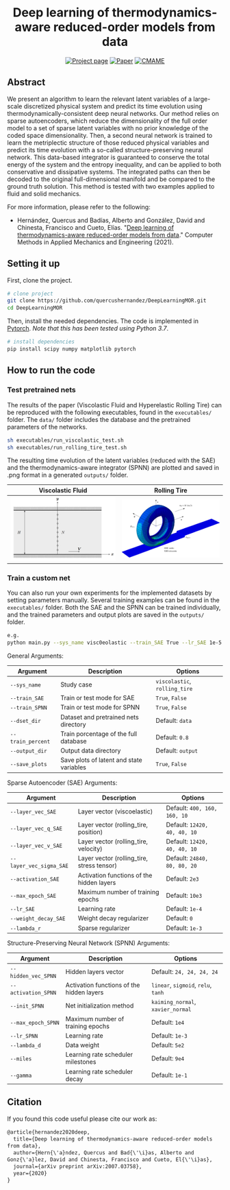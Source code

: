 
<div align="center">  
  
# Deep learning of thermodynamics-aware reduced-order models from data

[![Project page](https://img.shields.io/badge/-Project%20page-blue)](https://amb.unizar.es/people/quercus-hernandez/)
[![Paper](https://img.shields.io/badge/Paper-PDF-red)](https://arxiv.org/pdf/2007.03758.pdf)
[![CMAME](https://img.shields.io/badge/CMAME-2021-green)](https://arxiv.org/abs/2007.03758)

</div>

## Abstract

We present an algorithm to learn the relevant latent variables of a large-scale discretized physical system and predict its time evolution using thermodynamically-consistent deep neural networks. Our method relies on sparse autoencoders, which reduce the dimensionality of the full order model to a set of sparse latent variables with no prior knowledge of the coded space dimensionality. Then, a second neural network is trained to learn the metriplectic structure of those reduced physical variables and predict its time evolution with a so-called structure-preserving neural network. This data-based integrator is guaranteed to conserve the total energy of the system and the entropy inequality, and can be applied to both conservative and dissipative systems. The integrated paths can then be decoded to the original full-dimensional manifold and be compared to the ground truth solution. This method is tested with two examples applied to fluid and solid mechanics.

For more information, please refer to the following:

- Hernández, Quercus and Badías, Alberto and González, David and Chinesta, Francisco and Cueto, Elías. "[Deep learning of thermodynamics-aware reduced-order models from data](https://arxiv.org/abs/2007.03758)." Computer Methods in Applied Mechanics and Engineering (2021).

## Setting it up

First, clone the project.

```bash
# clone project
git clone https://github.com/quercushernandez/DeepLearningMOR.git
cd DeepLearningMOR
```

Then, install the needed dependencies. The code is implemented in [Pytorch](https://pytorch.org). _Note that this has been tested using Python 3.7_.

```bash
# install dependencies
pip install scipy numpy matplotlib pytorch
 ```

## How to run the code  

### Test pretrained nets

The results of the paper (Viscolastic Fluid and Hyperelastic Rolling Tire) can be reproduced with the following executables, found in the `executables/` folder. The `data/` folder includes the database and the pretrained parameters of the networks.

```bash
sh executables/run_viscolastic_test.sh
sh executables/run_rolling_tire_test.sh
```

The resulting time evolution of the latent variables (reduced with the SAE) and the thermodynamics-aware integrator (SPNN) are plotted and saved in .png format in a generated `outputs/` folder.

|           Viscolastic Fluid               |             Rolling Tire              | 
|-------------------------------------------| --------------------------------------|
|<div align="center"> <img src="/data/viscoelastic.png" width="500"></div>|<div align="center"> <img src="/data/tire.png" width="500"></div>|

### Train a custom net

You can also run your own experiments for the implemented datasets by setting parameters manually. Several training examples can be found in the `executables/` folder. Both the SAE and the SPNN can be trained individually, and the trained parameters and output plots are saved in the `outputs/` folder. 

```bash
e.g.
python main.py --sys_name visc0eolastic --train_SAE True --lr_SAE 1e-5 --lambda_r 1e-3 --train_SPNN True --lr_SPNN 1e-5 ...
```

General Arguments:

|     Argument              |             Description                           |           Options                |
|---------------------------| ------------------------------------------------- |----------------------------------|
| `--sys_name`              | Study case                                        | `viscolastic`, `rolling_tire`    |
| `--train_SAE`             | Train or test mode for SAE                        | `True`, `False`                  |
| `--train_SPNN`            | Train or test mode for SPNN                       | `True`, `False`                  |
| `--dset_dir`              | Dataset and pretrained nets directory             | Default: `data`                  |
| `--train_percent`         | Train porcentage of the full database             | Default: `0.8`                   |
| `--output_dir`            | Output data directory                             | Default: `output`                |
| `--save_plots`            | Save plots of latent and state variables          | `True`, `False`                  |

Sparse Autoencoder (SAE) Arguments:

|     Argument              |             Description                           |           Options                   |
|---------------------------| ------------------------------------------------- |-------------------------------------|
| `--layer_vec_SAE`         | Layer vector (viscoelastic)                       | Default: `400, 160, 160, 10`        |
| `--layer_vec_q_SAE`       | Layer vector (rolling_tire, position)             | Default: `12420, 40, 40, 10`        |
| `--layer_vec_v_SAE`       | Layer vector (rolling_tire, velocity)             | Default: `12420, 40, 40, 10`        |
| `--layer_vec_sigma_SAE`   | Layer vector (rolling_tire, stress tensor)        | Default: `24840, 80, 80, 20`        |
| `--activation_SAE`        | Activation functions of the hidden layers         | Default: `2e3`                      |
| `--max_epoch_SAE`         | Maximum number of training epochs                 | Default: `10e3`                     |
| `--lr_SAE`                | Learning rate                                     | Default: `1e-4`                     |
| `--weight_decay_SAE`      | Weight decay regularizer                          | Default: `0`                        |
| `--lambda_r`              | Sparse regularizer                                | Default: `1e-3`                     |

Structure-Preserving Neural Network (SPNN) Arguments:

|     Argument              |             Description                           |                Options                 |
|---------------------------| ------------------------------------------------- |----------------------------------------|
| `--hidden_vec_SPNN`       | Hidden layers vector                              | Default: `24, 24, 24, 24`              |
| `--activation_SPNN`       | Activation functions of the hidden layers         | `linear`, `sigmoid`, `relu`, `tanh`    |
| `--init_SPNN`             | Net initialization method                         | `kaiming_normal`, `xavier_normal`      |
| `--max_epoch_SPNN`        | Maximum number of training epochs                 | Default: `1e4`                         |
| `--lr_SPNN`               | Learning rate                                     | Default: `1e-3`                        |
| `--lambda_d`              | Data weight                                       | Default: `5e2`                         |
| `--miles`                 | Learning rate scheduler milestones                | Default: `9e4`                         |
| `--gamma`                 | Learning rate scheduler decay                     | Default: `1e-1`                        |

## Citation

If you found this code useful please cite our work as:

```
@article{hernandez2020deep,
  title={Deep learning of thermodynamics-aware reduced-order models from data},
  author={Hern{\'a}ndez, Quercus and Bad{\'\i}as, Alberto and Gonz{\'a}lez, David and Chinesta, Francisco and Cueto, El{\'\i}as},
  journal={arXiv preprint arXiv:2007.03758},
  year={2020}
}
```

